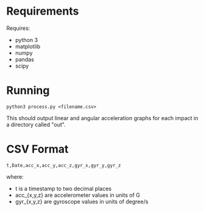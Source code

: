 
# Requirements
Requires:

 - python 3
 - matplotlib
 - numpy
 - pandas
 - scipy

# Running


    python3 process.py <filename.csv>

This should output linear and angular acceleration graphs for each impact in a directory called "out".

# CSV Format


    t,Date,acc_x,acc_y,acc_z,gyr_x,gyr_y,gyr_z

where:
 - t is a timestamp to two decimal places
 - acc_{x,y,z} are accelerometer values in units of G 
 - gyr_{x,y,z} are gyroscope values in units of degree/s
